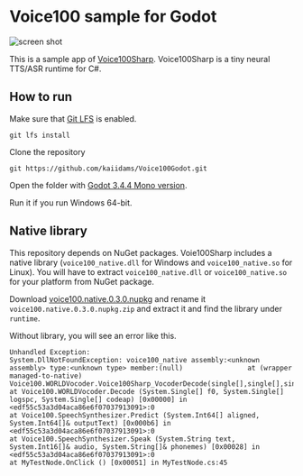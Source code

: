 # Voice100 sample for Godot

![screen shot](./screenshot.png)

This is a sample app of
[Voice100Sharp](https://github.com/kaiidams/Voice100Sharp).
Voice100Sharp is a tiny neural TTS/ASR runtime for C#.

## How to run

Make sure that [Git LFS](https://git-lfs.github.com/) is enabled.

```
git lfs install
```

Clone the repository

```
git https://github.com/kaiidams/Voice100Godot.git
```

Open the folder with
[Godot 3.4.4 Mono version](https://godotengine.org/download).

Run it if you run Windows 64-bit.

## Native library

This repository depends on NuGet packages. Voie100Sharp includes
a native library (`voice100_native.dll` for Windows and `voice100_native.so` for Linux).
You will have to extract `voice100_native.dll` or `voice100_native.so` for your platform
from NuGet package.

Download [voice100.native.0.3.0.nupkg](https://www.nuget.org/packages/Voice100.Native/)
and rename it `voice100.native.0.3.0.nupkg.zip` and extract it and find the library under
`runtime`.

Without library, you will see an error like this.

```
Unhandled Exception:                                                                                                    System.DllNotFoundException: voice100_native assembly:<unknown assembly> type:<unknown type> member:(null)                at (wrapper managed-to-native) Voice100.WORLDVocoder.Voice100Sharp_VocoderDecode(single[],single[],single[],int,int,double,int,single,int16[],int)                                                                                              at Voice100.WORLDVocoder.Decode (System.Single[] f0, System.Single[] logspc, System.Single[] codeap) [0x00000] in <edf55c53a3d04aca86e6f07037913091>:0                                                                                          at Voice100.SpeechSynthesizer.Predict (System.Int64[] aligned, System.Int64[]& outputText) [0x000b6] in <edf55c53a3d04aca86e6f07037913091>:0                                                                                                    at Voice100.SpeechSynthesizer.Speak (System.String text, System.Int16[]& audio, System.String[]& phonemes) [0x00028] in <edf55c53a3d04aca86e6f07037913091>:0                                                                                    at MyTestNode.OnClick () [0x00051] in MyTestNode.cs:45   
```